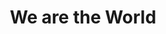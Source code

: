---
pid: ch822
title: We are the World
location_transcription: City Hall
coordinates: "[-75.16376317594, 39.952483994748]"
zipcode: '19140'
gen_neighborhood: North Philadelphia
neighborhood: Hunting Park
outside_phl: 
age: '55'
age_range: 50-59
instagram: 
image_file_name: ch_822.jpg
proposal_transcription: |-
  monument to children all races
  wh black Sanish
topic: Unity,Youth,Race Ethnicity
topic_summary: 0, 0, 0, 0
type: Other No Form
keywords_other: 
credit: Juanita Hodge
image_labels: 
twitter: 
facebook: 
permalink: "/monuments/ch822/"
layout: item-page
---